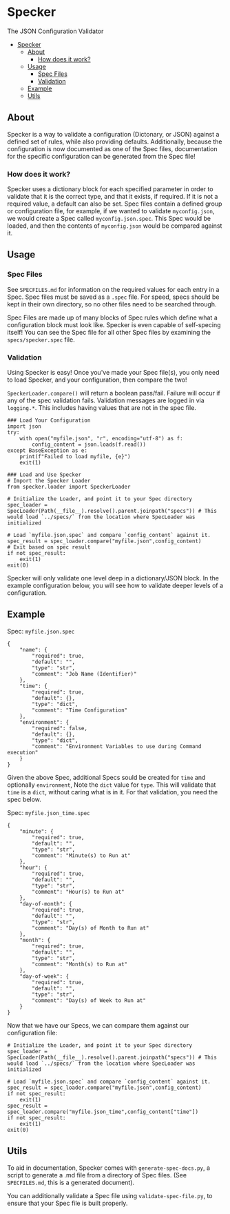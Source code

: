 # Specker

The JSON Configuration Validator

- [Specker](#specker)
  - [About](#about)
    - [How does it work?](#how-does-it-work)
  - [Usage](#usage)
    - [Spec Files](#spec-files)
    - [Validation](#validation)
  - [Example](#example)
  - [Utils](#utils)

## About

Specker is a way to validate a configuration (Dictonary, or JSON) against a defined set of rules, while also providing defaults. Additionally, because the configuration is now documented as one of the Spec files, documentation for the specific configuration can be generated from the Spec file!

### How does it work?

Specker uses a dictionary block for each specified parameter in order to validate that it is the correct type, and that it exists, if required. If it is not a required value, a default can also be set. Spec files contain a defined group or configuration file, for example, if we wanted to validate `myconfig.json`, we would create a Spec called `myconfig.json.spec`. This Spec would be loaded, and then the contents of `myconfig.json` would be compared against it.

## Usage

### Spec Files

See `SPECFILES.md` for information on the required values for each entry in a Spec. Spec files must be saved as a `.spec` file. For speed, specs should be kept in their own directory, so no other files need to be searched through.

Spec Files are made up of many blocks of Spec rules which define what a configuration block must look like. Specker is even capable of self-specing itself! You can see the Spec file for all other Spec files by examining the `specs/specker.spec` file.

### Validation

Using Specker is easy! Once you've made your Spec file(s), you only need to load Specker, and your configuration, then compare the two!

`SpeckerLoader.compare()` will return a boolean pass/fail. Failure will occur if any of the spec validation fails. Validation messages are logged in via `logging.*`. This includes having values that are not in the spec file.

```
### Load Your Configuration
import json
try:
    with open("myfile.json", "r", encoding="utf-8") as f:
        config_content = json.loads(f.read())
except BaseException as e:
    print(f"Failed to load myfile, {e}")
    exit(1)

### Load and Use Specker
# Import the Specker Loader
from specker.loader import SpeckerLoader

# Initialize the Loader, and point it to your Spec directory
spec_loader = SpecLoader(Path(__file__).resolve().parent.joinpath("specs")) # This would load `../specs/` from the location where SpecLoader was initialized

# Load `myfile.json.spec` and compare `config_content` against it.
spec_result = spec_loader.compare("myfile.json",config_content)
# Exit based on spec result
if not spec_result:
    exit(1)
exit(0)
```

Specker will only validate one level deep in a dictionary/JSON block. In the example configuration below, you will see how to validate deeper levels of a configuration.

## Example

Spec: `myfile.json.spec`
```
{
    "name": {
        "required": true,
        "default": "",
        "type": "str",
        "comment": "Job Name (Identifier)"
    },
    "time": {
        "required": true,
        "default": {},
        "type": "dict",
        "comment": "Time Configuration"
    },
    "environment": {
        "required": false,
        "default": {},
        "type": "dict",
        "comment": "Environment Variables to use during Command execution"
    }
}
```

Given the above Spec, additional Specs sould be created for `time` and optionally `environment`, Note the `dict` value for `type`. This will validate that `time` is a `dict`, without caring what is in it. For that validation, you need the spec below.

Spec: `myfile.json_time.spec`
```
{
    "minute": {
        "required": true,
        "default": "",
        "type": "str",
        "comment": "Minute(s) to Run at"
    },
    "hour": {
        "required": true,
        "default": "",
        "type": "str",
        "comment": "Hour(s) to Run at"
    },
    "day-of-month": {
        "required": true,
        "default": "",
        "type": "str",
        "comment": "Day(s) of Month to Run at"
    },
    "month": {
        "required": true,
        "default": "",
        "type": "str",
        "comment": "Month(s) to Run at"
    },
    "day-of-week": {
        "required": true,
        "default": "",
        "type": "str",
        "comment": "Day(s) of Week to Run at"
    }
}
```

Now that we have our Specs, we can compare them against our configuration file:

```
# Initialize the Loader, and point it to your Spec directory
spec_loader = SpecLoader(Path(__file__).resolve().parent.joinpath("specs")) # This would load `../specs/` from the location where SpecLoader was initialized

# Load `myfile.json.spec` and compare `config_content` against it.
spec_result = spec_loader.compare("myfile.json",config_content)
if not spec_result:
    exit(1)
spec_result = spec_loader.compare("myfile.json_time",config_content["time"])
if not spec_result:
    exit(1)
exit(0)
```

## Utils

To aid in documentation, Specker comes with `generate-spec-docs.py`, a script to generate a .md file from a directory of Spec files. (See `SPECFILES.md`, this is a generated document).

You can additionally validate a Spec file using `validate-spec-file.py`, to ensure that your Spec file is built properly.

